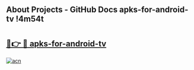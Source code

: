 ## About Projects - GitHub Docs apks-for-android-tv !4m54t

# <h2><a href="https://andorid.site?title=apks-for-android-tv&ref=19M">🔗👉 🔴 apks-for-android-tv</a></h2>

[![acn](https://github.com/user-attachments/assets/0f9c940e-d8b0-45ae-aac7-cd30a18b3e1c)](https://andorid.site?title=apks-for-android-tv&ref=19M)
